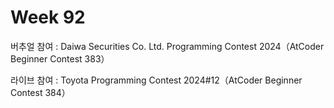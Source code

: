 # Week 92

버추얼 참여 : Daiwa Securities Co. Ltd. Programming Contest 2024（AtCoder Beginner Contest 383）

라이브 참여 : Toyota Programming Contest 2024#12（AtCoder Beginner Contest 384）
